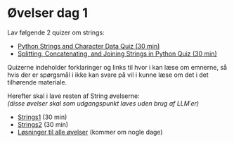 # Øvelser dag 1

Lav følgende 2 quizer om strings: 

* [Python Strings and Character Data Quiz (30 min)](https://realpython.com/quizzes/python-strings/)
* [Splitting, Concatenating, and Joining Strings in Python Quiz (30 min)](https://realpython.com/quizzes/python-split-strings/)  

Quizerne indeholder forklaringer og links til hvor i kan læse om emnerne, så hvis der er spørgsmål i ikke kan svare på vil i kunne læse om det i det tilhørende materiale. 

Herefter skal i lave resten af String øvelserne:    
_(disse øvelser skal som udgangspunkt laves uden brug af LLM´er)_

* [Strings1](string1.ipynb) (30 min)
* [Strings2](string2.ipynb) (30 min)
* [Løsninger til alle øvelser](solutions/) (kommer om nogle dage)


